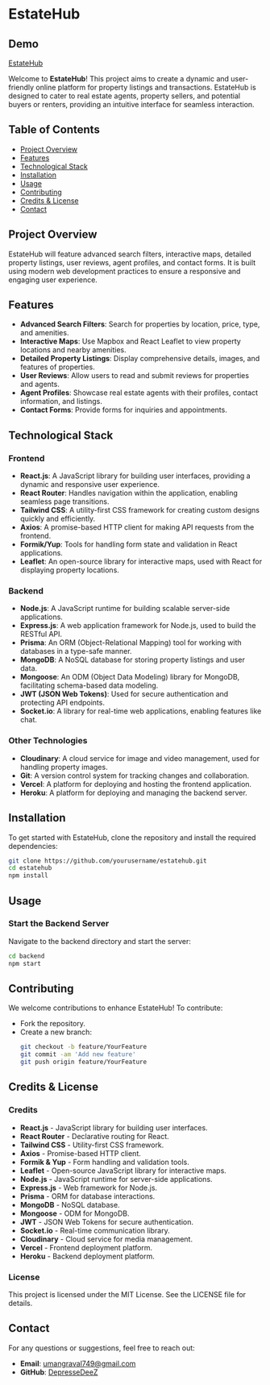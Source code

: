 # EstateHub

## Demo
[EstateHub](https://estatehub-qdvv.onrender.com)

Welcome to **EstateHub**! This project aims to create a dynamic and user-friendly online platform for property listings and transactions. EstateHub is designed to cater to real estate agents, property sellers, and potential buyers or renters, providing an intuitive interface for seamless interaction.

## Table of Contents

- [Project Overview](#project-overview)
- [Features](#features)
- [Technological Stack](#technological-stack)
- [Installation](#installation)
- [Usage](#usage)
- [Contributing](#contributing)
- [Credits & License](#credits--license)
- [Contact](#contact)

## Project Overview

EstateHub will feature advanced search filters, interactive maps, detailed property listings, user reviews, agent profiles, and contact forms. It is built using modern web development practices to ensure a responsive and engaging user experience.

## Features

- **Advanced Search Filters**: Search for properties by location, price, type, and amenities.
- **Interactive Maps**: Use Mapbox and React Leaflet to view property locations and nearby amenities.
- **Detailed Property Listings**: Display comprehensive details, images, and features of properties.
- **User Reviews**: Allow users to read and submit reviews for properties and agents.
- **Agent Profiles**: Showcase real estate agents with their profiles, contact information, and listings.
- **Contact Forms**: Provide forms for inquiries and appointments.

## Technological Stack

### Frontend

- **React.js**: A JavaScript library for building user interfaces, providing a dynamic and responsive user experience.
- **React Router**: Handles navigation within the application, enabling seamless page transitions.
- **Tailwind CSS**: A utility-first CSS framework for creating custom designs quickly and efficiently.
- **Axios**: A promise-based HTTP client for making API requests from the frontend.
- **Formik/Yup**: Tools for handling form state and validation in React applications.
- **Leaflet**: An open-source library for interactive maps, used with React for displaying property locations.

### Backend

- **Node.js**: A JavaScript runtime for building scalable server-side applications.
- **Express.js**: A web application framework for Node.js, used to build the RESTful API.
- **Prisma**: An ORM (Object-Relational Mapping) tool for working with databases in a type-safe manner.
- **MongoDB**: A NoSQL database for storing property listings and user data.
- **Mongoose**: An ODM (Object Data Modeling) library for MongoDB, facilitating schema-based data modeling.
- **JWT (JSON Web Tokens)**: Used for secure authentication and protecting API endpoints.
- **Socket.io**: A library for real-time web applications, enabling features like chat.

### Other Technologies

- **Cloudinary**: A cloud service for image and video management, used for handling property images.
- **Git**: A version control system for tracking changes and collaboration.
- **Vercel**: A platform for deploying and hosting the frontend application.
- **Heroku**: A platform for deploying and managing the backend server.

## Installation

To get started with EstateHub, clone the repository and install the required dependencies:

```bash
git clone https://github.com/yourusername/estatehub.git
cd estatehub
npm install
```

## Usage

### Start the Backend Server

Navigate to the backend directory and start the server:

```bash
cd backend
npm start
```
## Contributing

We welcome contributions to enhance EstateHub! To contribute:

- Fork the repository.
- Create a new branch:
  ```bash
  git checkout -b feature/YourFeature
  git commit -am 'Add new feature'
  git push origin feature/YourFeature
  ```

## Credits & License

### Credits

- **React.js** - JavaScript library for building user interfaces.
- **React Router** - Declarative routing for React.
- **Tailwind CSS** - Utility-first CSS framework.
- **Axios** - Promise-based HTTP client.
- **Formik & Yup** - Form handling and validation tools.
- **Leaflet** - Open-source JavaScript library for interactive maps.
- **Node.js** - JavaScript runtime for server-side applications.
- **Express.js** - Web framework for Node.js.
- **Prisma** - ORM for database interactions.
- **MongoDB** - NoSQL database.
- **Mongoose** - ODM for MongoDB.
- **JWT** - JSON Web Tokens for secure authentication.
- **Socket.io** - Real-time communication library.
- **Cloudinary** - Cloud service for media management.
- **Vercel** - Frontend deployment platform.
- **Heroku** - Backend deployment platform.

### License

This project is licensed under the MIT License. See the LICENSE file for details.

## Contact

For any questions or suggestions, feel free to reach out:

- **Email**: umangraval749@gmail.com
- **GitHub**: [DepresseDeeZ](https://github.com/DepresseDeeZ)

